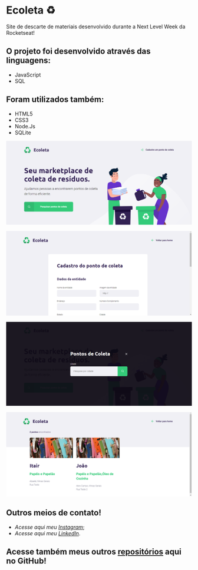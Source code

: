 # Ecoleta ♻️
 Site de descarte de materiais desenvolvido durante a Next Level Week da Rocketseat!

## O projeto foi desenvolvido através das linguagens: 
 * JavaScript
 * SQL
 
## Foram utilizados também:
 * HTML5
 * CSS3
 * Node.Js
 * SQLite

 <p align="center">
<img src="https://github.com/MatheusFranciscone/site-ecoleta/blob/master/images/print1.png">
</p>
 <p align="center">
<img src="https://github.com/MatheusFranciscone/site-ecoleta/blob/master/images/print2.png">
</p>
 <p align="center">
<img src="https://github.com/MatheusFranciscone/site-ecoleta/blob/master/images/print3.png">
</p>
 <p align="center">
<img src="https://github.com/MatheusFranciscone/site-ecoleta/blob/master/images/print4.png">
</p>

 
## Outros meios de contato!

 * _Acesse aqui meu_ [_Instagram_](https://www.instagram.com/_franciscone/);
 * _Acesse aqui meu_ [_LinkedIn_](https://www.linkedin.com/in/matheus-franciscone/).
 
## Acesse também meus outros [repositórios](https://github.com/MatheusFranciscone?tab=repositories) aqui no GitHub!

